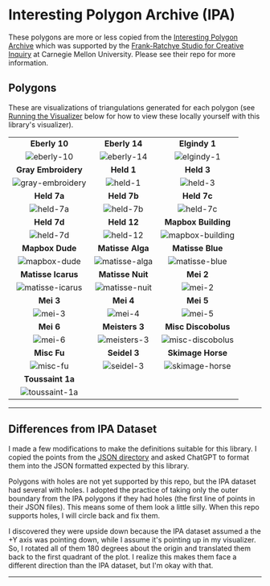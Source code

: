 # Interesting Polygon Archive (IPA)

These polygons are more or less copied from the [Interesting Polygon Archive](https://github.com/LingDong-/interesting-polygon-archive) which was supported by the [Frank-Ratchye Studio for Creative Inquiry](https://studioforcreativeinquiry.org/) at Carnegie Mellon University. Please see their repo for more information.

## Polygons

These are visualizations of triangulations generated for each polygon (see [Running the Visualizer](#running-the-visualizer) below for how to view these locally yourself with this library's visualizer).

|     |     |     |
|:---:|:---:|:---:|
| **Eberly 10** | **Eberly 14** | **Elgindy 1** |
| ![eberly-10](https://github.com/user-attachments/assets/fd3bdd32-f08d-441c-9583-164bec06e69a) | ![eberly-14](https://github.com/user-attachments/assets/612e09c4-dc5e-4c72-b516-bb4ea6a6dc07) | ![elgindy-1](https://github.com/user-attachments/assets/57cd1cb3-9a7a-4c75-994f-a0b01ec87daa) |
| **Gray Embroidery** | **Held 1** | **Held 3** |
| ![gray-embroidery](https://github.com/user-attachments/assets/3206f3a4-82a4-4013-a1ff-082484b28e29) | ![held-1](https://github.com/user-attachments/assets/a4d4f651-b5f2-47d2-811c-a31be9bff848) | ![held-3](https://github.com/user-attachments/assets/019d28b8-d5d5-4e19-976f-388e97df95bc) |
| **Held 7a** | **Held 7b** | **Held 7c** |
| ![held-7a](https://github.com/user-attachments/assets/d3cd5fd2-3778-4514-9317-389014e258e2) | ![held-7b](https://github.com/user-attachments/assets/7e7178e7-25c8-4afd-811f-839e92fa6341) | ![held-7c](https://github.com/user-attachments/assets/443af751-801d-4ceb-a96c-2a2447d5cd88) |
| **Held 7d** | **Held 12** | **Mapbox Building** |
| ![held-7d](https://github.com/user-attachments/assets/2a987b0f-2112-4d47-b785-f3fe1b4772e5) | ![held-12](https://github.com/user-attachments/assets/eff74831-a4b1-44fd-bb47-35bf982e9778) | ![mapbox-building](https://github.com/user-attachments/assets/1d036ccf-f2c3-45d5-a5d4-7e5474121f7b) |
| **Mapbox Dude** | **Matisse Alga** | **Matisse Blue** |
| ![mapbox-dude](https://github.com/user-attachments/assets/dbb19574-b05f-4904-b130-c9c532ed9698) | ![matisse-alga](https://github.com/user-attachments/assets/ca86a6bf-6a52-47a4-92b9-cf4eaf45c576) | ![matisse-blue](https://github.com/user-attachments/assets/23a47de5-c4e3-412e-a9ee-9ce0e52b99d7) |
| **Matisse Icarus** | **Matisse Nuit** | **Mei 2** |
| ![matisse-icarus](https://github.com/user-attachments/assets/b233f822-b4b6-4e63-a0da-de5b65674fb3) | ![matisse-nuit](https://github.com/user-attachments/assets/dcb1d0ab-5cdf-40c4-8acb-865cacbf6534) | ![mei-2](https://github.com/user-attachments/assets/a35ab0ea-3109-4346-9972-4bd735609508) |
| **Mei 3** | **Mei 4** | **Mei 5** |
| ![mei-3](https://github.com/user-attachments/assets/ffbef5ca-8e8a-4e3a-b23f-be184022ffd8) | ![mei-4](https://github.com/user-attachments/assets/9b3510c9-6426-4ade-a5ae-30008f87f9a8) | ![mei-5](https://github.com/user-attachments/assets/748d0428-e178-48a9-88d8-45cc6a3e88e1) |
| **Mei 6** | **Meisters 3** | **Misc Discobolus** |
| ![mei-6](https://github.com/user-attachments/assets/69239dba-00ac-4eca-816d-c5bc2ba0c1ca) | ![meisters-3](https://github.com/user-attachments/assets/2f9ff5b5-00ad-4f9b-9bb8-e6b6ec560e57) | ![misc-discobolus](https://github.com/user-attachments/assets/1101debe-688a-4cba-9eeb-c31a257f5831) |
| **Misc Fu** | **Seidel 3** | **Skimage Horse** |
| ![misc-fu](https://github.com/user-attachments/assets/d78c6457-009b-4c9b-8c8c-03d4d2102b08) | ![seidel-3](https://github.com/user-attachments/assets/06060683-bb65-4cce-bcfc-a0b71117db00) | ![skimage-horse](https://github.com/user-attachments/assets/60b664ea-e790-44fe-b8d9-7e06a90f9fd2) |
| **Toussaint 1a** |
| ![toussaint-1a](https://github.com/user-attachments/assets/28e7e91f-ce26-427b-a2d6-00c8623a705d) |

---

## Differences from IPA Dataset

I made a few modifications to make the definitions suitable for this library. I copied the points from the [JSON directory](https://github.com/LingDong-/interesting-polygon-archive/tree/master/json) and asked ChatGPT to format them into the JSON formatted expected by this library.

Polygons with holes are not yet supported by this repo, but the IPA dataset had several with holes. I adopted the practice of taking only the outer boundary from the IPA polygons if they had holes (the first line of points in their JSON files). This means some of them look a little silly. When this repo supports holes, I will circle back and fix them.

I discovered they were upside down because the IPA dataset assumed a the +Y axis was pointing down, while I assume it's pointing up in my visualizer. So, I rotated all of them 180 degrees about the origin and translated them back to the first quadrant of the plot. I realize this makes them face a different direction than the IPA dataset, but I'm okay with that.

---
